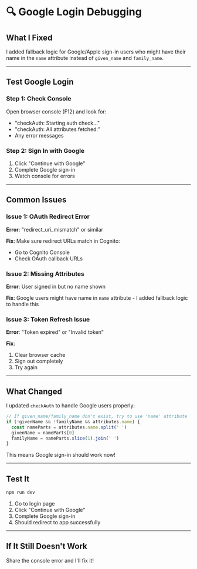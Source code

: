 # 🔍 Google Login Debugging

## What I Fixed

I added fallback logic for Google/Apple sign-in users who might have their name in the `name` attribute instead of `given_name` and `family_name`.

---

## Test Google Login

### Step 1: Check Console

Open browser console (F12) and look for:
- "checkAuth: Starting auth check..."
- "checkAuth: All attributes fetched:"
- Any error messages

### Step 2: Sign In with Google

1. Click "Continue with Google"
2. Complete Google sign-in
3. Watch console for errors

---

## Common Issues

### Issue 1: OAuth Redirect Error
**Error**: "redirect_uri_mismatch" or similar

**Fix**: Make sure redirect URLs match in Cognito:
- Go to Cognito Console
- Check OAuth callback URLs

### Issue 2: Missing Attributes
**Error**: User signed in but no name shown

**Fix**: Google users might have name in `name` attribute - I added fallback logic to handle this

### Issue 3: Token Refresh Issue
**Error**: "Token expired" or "Invalid token"

**Fix**: 
1. Clear browser cache
2. Sign out completely
3. Try again

---

## What Changed

I updated `checkAuth` to handle Google users properly:

```typescript
// If given_name/family_name don't exist, try to use 'name' attribute
if (!givenName && !familyName && attributes.name) {
  const nameParts = attributes.name.split(' ')
  givenName = nameParts[0]
  familyName = nameParts.slice(1).join(' ')
}
```

This means Google sign-in should work now!

---

## Test It

```bash
npm run dev
```

1. Go to login page
2. Click "Continue with Google"  
3. Complete Google sign-in
4. Should redirect to app successfully

---

## If It Still Doesn't Work

Share the console error and I'll fix it!

